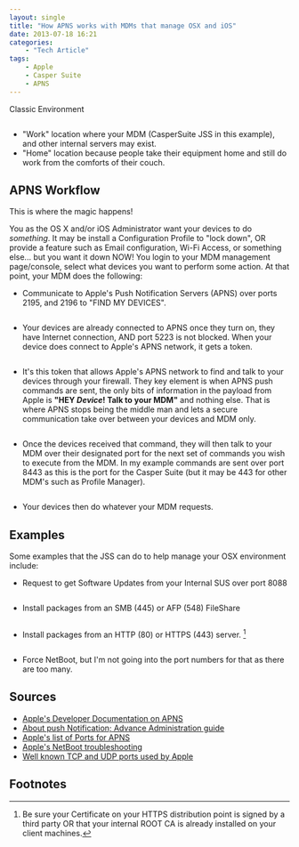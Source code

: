 ```yaml
---
layout: single
title: "How APNS works with MDMs that manage OSX and iOS"
date: 2013-07-18 16:21
categories:
    - "Tech Article"
tags:
    - Apple
    - Casper Suite
    - APNS
---
```


Classic Environment

<figure>
<a href="{{ site.url }}/images/2013/07/18/apns-2.png"><img src="{{ site.url }}/images/2013/07/18/apns-2_480.png" alt="" title="" /></a>
</figure>

- "Work" location where your MDM (CasperSuite JSS in this example), and other internal servers may exist.
- "Home" location because people take their equipment home and still do work from the comforts of their couch.

APNS Workflow
---

This is where the magic happens!

You as the OS X and/or iOS Administrator want your devices to do *something*.  It may be install a Configuration Profile to "lock down", OR provide a feature such as Email configuration, Wi-Fi Access, or something else... but you want it down NOW!  You login to your MDM management page/console, select what devices you want to perform some action.  At that point, your MDM does the following:

- Communicate to Apple's Push Notification Servers (APNS) over ports 2195, and 2196 to "FIND MY DEVICES".

<figure>
<a href="{{ site.url }}/images/2013/07/18/apns-3.png"><img src="{{ site.url }}/images/2013/07/18/apns-3_480.png" alt="" title="" /></a>
</figure>

- Your devices are already connected to APNS once they turn on, they have Internet connection, AND port 5223 is not blocked.  When your device does connect to Apple's APNS network, it gets a token.

<figure>
<a href="{{ site.url }}/images/2013/07/18/apns-4.png"><img src="{{ site.url }}/images/2013/07/18/apns-4_480.png" alt="" title="" /></a>
</figure>

- It's this token that allows Apple's APNS network to find and talk to your devices through your firewall. They key element is when APNS push commands are sent, the only bits of information in the payload from Apple is **"HEY *Device*!  Talk to your MDM"** and nothing else.  That is where APNS stops being the middle man and lets a secure communication take over between your devices and MDM only.

<figure>
<a href="{{ site.url }}/images/2013/07/18/apns-5.png"><img src="{{ site.url }}/images/2013/07/18/apns-5_480.png" alt="" title="" /></a>
</figure>

- Once the devices received that command, they will then talk to your MDM over their designated port for the next set of commands you wish to execute from the MDM.  In my example commands are sent over port 8443 as this is the port for the Casper Suite (but it may be 443 for other MDM's such as Profile Manager).

<figure>
<a href="{{ site.url }}/images/2013/07/18/apns-6.png"><img src="{{ site.url }}/images/2013/07/18/apns-6_480.png" alt="" title="" /></a>
</figure>

- Your devices then do whatever your MDM requests.

Examples
---

Some examples that the JSS can do to help manage your OSX environment include:

- Request to get Software Updates from your Internal SUS over port 8088

<figure>
<a href="{{ site.url }}/images/2013/07/18/apns-7.png"><img src="{{ site.url }}/images/2013/07/18/apns-7_480.png" alt="" title="" /></a>
</figure>

- Install packages from an SMB (445) or AFP (548) FileShare

<figure>
<a href="{{ site.url }}/images/2013/07/18/apns-8.png"><img src="{{ site.url }}/images/2013/07/18/apns-8_480.png" alt="" title="" /></a>
</figure>

- Install packages from an HTTP (80) or HTTPS (443) server.&nbsp;[^1]

<figure>
<a href="{{ site.url }}/images/2013/07/18/apns-9.png"><img src="{{ site.url }}/images/2013/07/18/apns-9_480.png" alt="" title="" /></a>
</figure>

- Force NetBoot, but I'm not going into the port numbers for that as there are too many.

Sources
---

- [Apple's Developer Documentation on APNS][APNS]
- [About push Notification; Advance Administration guide][push]
- [Apple's list of Ports for APNS][ports]
- [Apple's NetBoot troubleshooting][netboot]
- [Well known TCP and UDP ports used by Apple][wellKnown]

Footnotes
---

[^1]: Be sure your Certificate on your HTTPS distribution point is signed by a third party OR that your internal ROOT CA is already installed on your client machines.

[APNS]: http://developer.apple.com/library/mac/#documentation/NetworkingInternet/Conceptual/RemoteNotificationsPG/Chapters/ApplePushService.html#//apple_ref/doc/uid/TP40008194-CH100-SW9
[push]: https://help.apple.com/advancedserveradmin/mac/10.8/#apdBCCA9A8E-119C-4871-BB33-8C98264D9572
[ports]: http://support.apple.com/kb/TS4264
[netboot]: http://support.apple.com/kb/ts3678
[wellKnown]: http://support.apple.com/kb/TS1629

